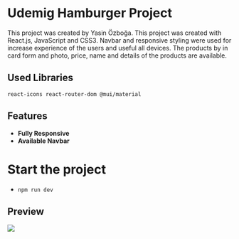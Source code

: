 # Udemig Hamburger Project

This project was created by Yasin Özboğa.
This project was created with React.js, JavaScript and CSS3.
Navbar and responsive styling were used for increase experience of the users and useful all devices. The products by in card form and photo, price, name and details of the products are available.

## Used Libraries

```
react-icons react-router-dom @mui/material
```

## Features

- **Fully Responsive**
- **Available Navbar**

# Start the project

- `npm run dev`

## Preview

<img src="/public/assets/simsizvideoClipchampileyapld2-ezgif.com-video-to-gif-converter.gif">
